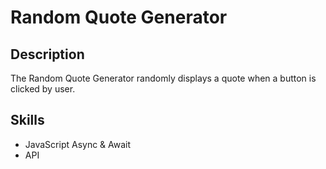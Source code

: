 # Random Quote Generator

## Description
The Random Quote Generator randomly displays a quote when a button is clicked by user.

## Skills
* JavaScript Async & Await
* API  
